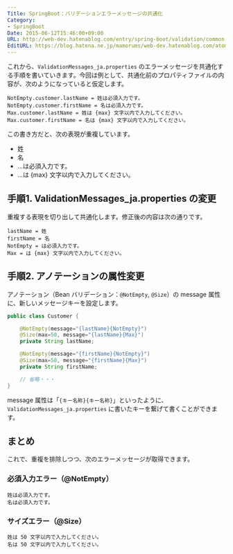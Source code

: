 ```yaml
---
Title: SpringBoot：バリデーションエラーメッセージの共通化
Category:
- SpringBoot
Date: 2015-06-12T15:46:00+09:00
URL: http://web-dev.hatenablog.com/entry/spring-boot/validation/common-messages
EditURL: https://blog.hatena.ne.jp/mamorums/web-dev.hatenablog.com/atom/entry/10328749687179545336
---
```


これから、`ValidationMessages_ja.properties` のエラーメッセージを共通化する手順を書いていきます。今回は例として、共通化前のプロパティファイルの内容が、次のようになっていると仮定します。

```
NotEmpty.customer.lastName = 姓は必須入力です。
NotEmpty.customer.firstName = 名は必須入力です。
Max.customer.lastName = 姓は {max} 文字以内で入力してください。
Max.customer.firstName = 名は {max} 文字以内で入力してください。
```

この書き方だと、次の表現が重複しています。

- 姓
- 名
- …は必須入力です。
- …は {max} 文字以内で入力してください。


## 手順1. ValidationMessages_ja.properties の変更
重複する表現を切り出して共通化します。修正後の内容は次の通りです。

```
lastName = 姓
firstName = 名
NotEmpty = は必須入力です。
Max = は {max} 文字以内で入力してください。
```
  

## 手順2. アノテーションの属性変更
アノテーション（Bean バリデーション：`@NotEmpty`, `@Size`）の message 属性に、新しいメッセージキーを設定します。

```java
public class Customer {

    @NotEmpty(message="{lastName}{NotEmpty}")
    @Size(max=50, message="{lastName}{Max}")
    private String lastName;

    @NotEmpty(message="{firstName}{NotEmpty}")
    @Size(max=50, message="{firstName}{Max}")
    private String firstName;

    // 省略・・・
}
```

message 属性は「`{キー名称}{キー名称}`」といったように、`ValidationMessages_ja.properties` に書いたキーを繋げて書くことができます。


## まとめ
これで、重複を排除しつつ、次のエラーメッセージが取得できます。

### 必須入力エラー（@NotEmpty）

```
姓は必須入力です。
名は必須入力です。
```

### サイズエラー（@Size）

```
姓は 50 文字以内で入力してください。
名は 50 文字以内で入力してください。
```
